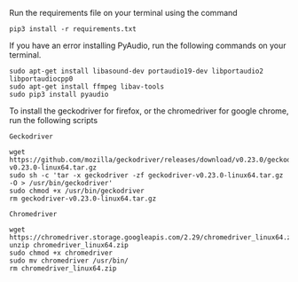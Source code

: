 Run the requirements file on your terminal using the command

    pip3 install -r requirements.txt

If you have an error installing PyAudio, run the following commands on your terminal.

    sudo apt-get install libasound-dev portaudio19-dev libportaudio2 libportaudiocpp0
    sudo apt-get install ffmpeg libav-tools
    sudo pip3 install pyaudio

To install the geckodriver for firefox, or the chromedriver for google chrome, run the following scripts

    Geckodriver

    wget https://github.com/mozilla/geckodriver/releases/download/v0.23.0/geckodriver-v0.23.0-linux64.tar.gz
    sudo sh -c 'tar -x geckodriver -zf geckodriver-v0.23.0-linux64.tar.gz -O > /usr/bin/geckodriver'
    sudo chmod +x /usr/bin/geckodriver
    rm geckodriver-v0.23.0-linux64.tar.gz

    Chromedriver
    
    wget https://chromedriver.storage.googleapis.com/2.29/chromedriver_linux64.zip
    unzip chromedriver_linux64.zip
    sudo chmod +x chromedriver
    sudo mv chromedriver /usr/bin/
    rm chromedriver_linux64.zip

